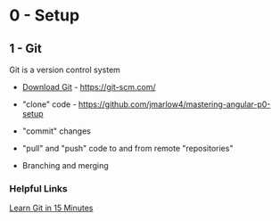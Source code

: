 # 0 - Setup
## 1 - Git
Git is a version control system

* [Download Git](https://git-scm.com/downloads) - https://git-scm.com/

* "clone" code - https://github.com/jmarlow4/mastering-angular-p0-setup

* "commit" changes

* "pull" and "push" code to and from remote "repositories"

* Branching and merging

### Helpful Links
[Learn Git in 15 Minutes](https://try.github.io/levels/1/challenges/1)